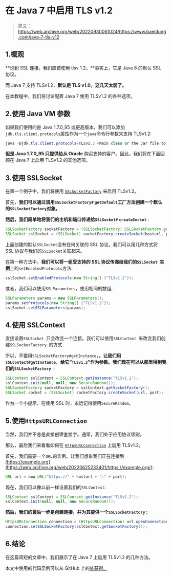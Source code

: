 # 在 Java 7 中启用 TLS v1.2

> 原文：<https://web.archive.org/web/20220930061024/https://www.baeldung.com/java-7-tls-v12>

## 1.概观

**说到 SSL 连接，我们应该使用 tlsv 1.2。**事实上，它是 Java 8 的默认 SSL 协议。

而 Java 7 支持 TLSv1.2，**默认是 TLS v1.0，这几天太弱了。**

在本教程中，我们将讨论配置 Java 7 使用 TLSv1.2 的各种选项。

## 2.使用 Java VM 参数

如果我们使用的是 Java 1.7.0_95 或更高版本，我们可以添加`jdk.tls.client.protocols`属性作为一个`java`命令行参数来支持 TLSv1.2:

```java
java -Djdk.tls.client.protocols=TLSv1.2 <Main class or the Jar file to run>
```

**但是 Java 1.7.0_95 只提供给从 Oracle** 购买支持的客户。因此，我们将在下面回顾在 Java 7 上启用 TLSv1.2 的其他选项。

## 3.使用 SSLSocket

在第一个例子中，我们将使用 [`SSLSocketFactory`](/web/20220625232401/https://www.baeldung.com/java-ssl) 来启用 TLSv1.2。

首先，**我们可以通过调用`SSLSocketFactory#` `getDefault`工厂方法创建一个默认的`SSLSocketFactory`对象。**

**然后，我们简单地将我们的主机和端口传递给`SSLSocket#` `createSocket`** :

```java
SSLSocketFactory socketFactory = (SSLSocketFactory) SSLSocketFactory.getDefault();
SSLSocket sslSocket = (SSLSocket) socketFactory.createSocket(hosturl, port);
```

上面创建的默认`SSLSocket`没有任何关联的 SSL 协议。我们可以用几种方式将 SSL 协议与我们的`SSLSocket`关联起来。

在第一种方法中，**我们可以将一组受支持的 SSL 协议传递给我们的`SSLSocket `实例**上的`setEnabledProtocols`方法:

```java
sslSocket.setEnabledProtocols(new String[] {"TLSv1.2"});
```

或者，我们可以使用`SSLParameters`，使用相同的数组:

```java
SSLParameters params = new SSLParameters();
params.setProtocols(new String[] {"TLSv1.2"});
sslSocket.setSSLParameters(params);
```

## 4.使用 SSLContext

直接设置`SSLSocket `只会改变一个连接。我们可以使用`SSLContext `来改变我们创建`SSLSocketFactory.`的方式

所以，不要用`SSLSocketFactory#getInstance`，**，让我们用`SSLContext#getInstance, `给它“`TLSv1.2`”作为参数。我们现在可以从那里得到我们的`SSLSocketFactory `:**

```java
SSLContext sslContext = SSLContext.getInstance("TLSv1.2");
sslContext.init(null, null, new SecureRandom());
SSLSocketFactory socketFactory = sslContext.getSocketFactory();
SSLSocket socket = (SSLSocket) socketFactory.createSocket(url, port);
```

作为一个小提示，在使用 SSL 时，永远记得使用`SecureRandom`。

## 5.使用`HttpsURLConnection`

当然，我们并不总是直接创建套接字。通常，我们处于应用协议级别。

那么，最后我们来看看如何在 [`HttpsURLConnection`](/web/20220625232401/https://www.baeldung.com/java-http-request) 上启用 TLSv1.2。

首先，我们需要一个`URL`的实例。让我们想象我们正在连接到[https://example.org](https://web.archive.org/web/20220625232401/https://example.org/):

```java
URL url = new URL("https://" + hosturl + ":" + port);
```

现在，我们可以像以前一样设置我们的`SSLContext`:

```java
SSLContext sslContext = SSLContext.getInstance("TLSv1.2"); 
sslContext.init(null, null, new SecureRandom());
```

**然后，我们的最后一步是创建连接，并为其提供一个`SSLSocketFactory` :**

```java
HttpsURLConnection connection = (HttpsURLConnection) url.openConnection();
connection.setSSLSocketFactory(sslContext.getSocketFactory());
```

## 6.结论

在这篇简短的文章中，我们展示了在 Java 7 上启用 TLSv1.2 的几种方法。

本文中使用的代码示例可以从 GitHub 上的[处获得。](https://web.archive.org/web/20220625232401/https://github.com/eugenp/tutorials/tree/master/core-java-modules/core-java-security)